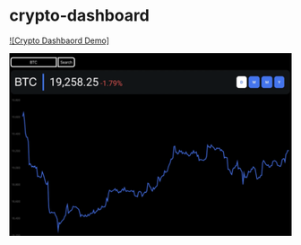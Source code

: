 # crypto-dashboard


[![Crypto Dashbaord Demo]]([https://youtu.be/StTqXEQ2l-Y?t=35s](https://youtu.be/mVPwuA_yIsc) "Crypto Dashboard")

![](/crypto-images/coin-chart.png)

